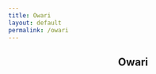 ```yaml
---
title: Owari
layout: default
permalink: /owari
---
```


<p hidden>This page is in English. Please don't ask to auto-translate it. This page is in English. Please don't ask to auto-translate it. This page is in English. Please don't ask to auto-translate it. This page is in English. Please don't ask to auto-translate it. </p>
<section id="#owari" class="main style3 primary">
    <div class="content">
        <header>
            <h2>Owari</h2>
        </header>
            <div class="gallery">
                <article class="from-bottom">
                    <a href="images/lewds/owari/2b54b08182cd33deb9806f52ce8c1c7c.png" class="image fit"><img src="images/lewdsthumbs/owari/2b54b08182cd33deb9806f52ce8c1c7c.png" title="" alt="" /></a>
                </article>
                <article class="from-bottom">
                    <a href="images/lewds/owari/2d50c6b7ca79005dba3178218a307e63.png" class="image fit"><img src="images/lewdsthumbs/owari/2d50c6b7ca79005dba3178218a307e63.png" title="" alt="" /></a>
                </article>
                <article class="from-bottom">
                    <a href="images/lewds/owari/6bae3c4a6165c0fbdc69aea165c95a44.jpg" class="image fit"><img src="images/lewdsthumbs/owari/6bae3c4a6165c0fbdc69aea165c95a44.png" title="" alt="" /></a>
                </article>
                <article class="from-bottom">
                    <a href="images/lewds/owari/6be0a6449b4f9c191795062aa634264f.jpg" class="image fit"><img src="images/lewdsthumbs/owari/6be0a6449b4f9c191795062aa634264f.png" title="" alt="" /></a>
                </article>
                <article class="from-bottom">
                    <a href="images/lewds/owari/6d4da92c52f319cdb4c121970bd07bc8.png" class="image fit"><img src="images/lewdsthumbs/owari/6d4da92c52f319cdb4c121970bd07bc8.png" title="" alt="" /></a>
                </article>
                <article class="from-bottom">
                    <a href="images/lewds/owari/8ff2cad13ee92ae58263cace58790f4f.jpg" class="image fit"><img src="images/lewdsthumbs/owari/8ff2cad13ee92ae58263cace58790f4f.png" title="" alt="" /></a>
                </article>
                <article class="from-bottom">
                    <a href="images/lewds/owari/9d97ac08af9853ff36b9d8b5273d46d5.jpg" class="image fit"><img src="images/lewdsthumbs/owari/9d97ac08af9853ff36b9d8b5273d46d5.png" title="" alt="" /></a>
                </article>
                <article class="from-bottom">
                    <a href="images/lewds/owari/9ed7adc643f419e2c1138d6c1a7237d8.jpg" class="image fit"><img src="images/lewdsthumbs/owari/9ed7adc643f419e2c1138d6c1a7237d8.png" title="" alt="" /></a>
                </article>
                <article class="from-bottom">
                    <a href="images/lewds/owari/47a607bf24ac3e19d279ce764a1d9e06.png" class="image fit"><img src="images/lewdsthumbs/owari/47a607bf24ac3e19d279ce764a1d9e06.png" title="" alt="" /></a>
                </article>
                <article class="from-bottom">
                    <a href="images/lewds/owari/60f667dd9efadf4c03b385fe75122af3.jpg" class="image fit"><img src="images/lewdsthumbs/owari/60f667dd9efadf4c03b385fe75122af3.png" title="" alt="" /></a>
                </article>
                <article class="from-bottom">
                    <a href="images/lewds/owari/205a9e7aa252051af4d8f7fa42d4777b.png" class="image fit"><img src="images/lewdsthumbs/owari/205a9e7aa252051af4d8f7fa42d4777b.png" title="" alt="" /></a>
                </article>
                <article class="from-bottom">
                    <a href="images/lewds/owari/413bace40214c0f5ba001351a537176e.png" class="image fit"><img src="images/lewdsthumbs/owari/413bace40214c0f5ba001351a537176e.png" title="" alt="" /></a>
                </article>
                <article class="from-bottom">
                    <a href="images/lewds/owari/525afea3d2266aeb2080ed75042d91d9.jpg" class="image fit"><img src="images/lewdsthumbs/owari/525afea3d2266aeb2080ed75042d91d9.png" title="" alt="" /></a>
                </article>
                <article class="from-bottom">
                    <a href="images/lewds/owari/761f9c36b55c720b672940e5eca604fd.jpg" class="image fit"><img src="images/lewdsthumbs/owari/761f9c36b55c720b672940e5eca604fd.png" title="" alt="" /></a>
                </article>
                <article class="from-bottom">
                    <a href="images/lewds/owari/945c3626763957107bcb48489fef4daf.jpg" class="image fit"><img src="images/lewdsthumbs/owari/945c3626763957107bcb48489fef4daf.png" title="" alt="" /></a>
                </article>
                <article class="from-bottom">
                    <a href="images/lewds/owari/610310a9c14f2a9a9be12fc2d8df3a16.jpg" class="image fit"><img src="images/lewdsthumbs/owari/610310a9c14f2a9a9be12fc2d8df3a16.png" title="" alt="" /></a>
                </article>
                <article class="from-bottom">
                    <a href="images/lewds/owari/a0b6e20ee6c5845c8b85cc27abd33485.jpg" class="image fit"><img src="images/lewdsthumbs/owari/a0b6e20ee6c5845c8b85cc27abd33485.png" title="" alt="" /></a>
                </article>
                <article class="from-bottom">
                    <a href="images/lewds/owari/a113a963ac3c20ecf53c6cd5d73a9f20.jpg" class="image fit"><img src="images/lewdsthumbs/owari/a113a963ac3c20ecf53c6cd5d73a9f20.png" title="" alt="" /></a>
                </article>
                <article class="from-bottom">
                    <a href="images/lewds/owari/aa0fd2074ba7e6581d0aa63fc20c3ce7.jpg" class="image fit"><img src="images/lewdsthumbs/owari/aa0fd2074ba7e6581d0aa63fc20c3ce7.png" title="" alt="" /></a>
                </article>
                <article class="from-bottom">
                    <a href="images/lewds/owari/b49aa83be77157d4cbb94a50ab6286be.jpg" class="image fit"><img src="images/lewdsthumbs/owari/b49aa83be77157d4cbb94a50ab6286be.png" title="" alt="" /></a>
                </article>
                <article class="from-bottom">
                    <a href="images/lewds/owari/b59f531e668f828463765554ebb47b07.png" class="image fit"><img src="images/lewdsthumbs/owari/b59f531e668f828463765554ebb47b07.png" title="" alt="" /></a>
                </article>
                <article class="from-bottom">
                    <a href="images/lewds/owari/ba20c7faf7a5a965653e2f702bfd22e2.jpg" class="image fit"><img src="images/lewdsthumbs/owari/ba20c7faf7a5a965653e2f702bfd22e2.png" title="" alt="" /></a>
                </article>
                <article class="from-bottom">
                    <a href="images/lewds/owari/cb1025e90b64ec746962092e3e7db0f7.png" class="image fit"><img src="images/lewdsthumbs/owari/cb1025e90b64ec746962092e3e7db0f7.png" title="" alt="" /></a>
                </article>
                <article class="from-bottom">
                    <a href="images/lewds/owari/cceca6449256cad38ecfe913996c517e.jpg" class="image fit"><img src="images/lewdsthumbs/owari/cceca6449256cad38ecfe913996c517e.png" title="" alt="" /></a>
                </article>
                <article class="from-bottom">
                    <a href="images/lewds/owari/cfc5817e8c143c25b5b576c757030baa.jpg" class="image fit"><img src="images/lewdsthumbs/owari/cfc5817e8c143c25b5b576c757030baa.png" title="" alt="" /></a>
                </article>
                <article class="from-bottom">
                    <a href="images/lewds/owari/d0c7cf5ebacd04e3e7a44c1f7d8563a6.png" class="image fit"><img src="images/lewdsthumbs/owari/d0c7cf5ebacd04e3e7a44c1f7d8563a6.png" title="" alt="" /></a>
                </article>
                <article class="from-bottom">
                    <a href="images/lewds/owari/da2cdf48f6598a3d6b7b9ee4c3401798.png" class="image fit"><img src="images/lewdsthumbs/owari/da2cdf48f6598a3d6b7b9ee4c3401798.png" title="" alt="" /></a>
                </article>
                <article class="from-bottom">
                    <a href="images/lewds/owari/e6c2112595451398f9ad1e8802085259.jpg" class="image fit"><img src="images/lewdsthumbs/owari/e6c2112595451398f9ad1e8802085259.png" title="" alt="" /></a>
                </article>
                <article class="from-bottom">
                    <a href="images/lewds/owari/e9dfea80a60870172c52b6dc122f9a44.jpg" class="image fit"><img src="images/lewdsthumbs/owari/e9dfea80a60870172c52b6dc122f9a44.png" title="" alt="" /></a>
                </article>
                <article class="from-bottom">
                    <a href="images/lewds/owari/ee9da448762f453427b1a137152d4a12.jpg" class="image fit"><img src="images/lewdsthumbs/owari/ee9da448762f453427b1a137152d4a12.png" title="" alt="" /></a>
                </article>
                <article class="from-bottom">
                    <a href="images/lewds/owari/f4ebe2574a8a48cbedae13cc563ab669.jpg" class="image fit"><img src="images/lewdsthumbs/owari/f4ebe2574a8a48cbedae13cc563ab669.png" title="" alt="" /></a>
                </article>
            </div>
    </div>
</section>